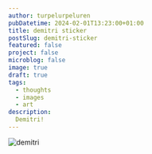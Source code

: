 ```yaml
---
author: turpelurpeluren
pubDatetime: 2024-02-01T13:23:00+01:00
title: demitri sticker
postSlug: demitri-sticker
featured: false
project: false
microblog: false
image: true
draft: true
tags:
  - thoughts
  - images
  - art
description:
  Demitri!
---
```


![demitri](@assets/images/demitri.png)